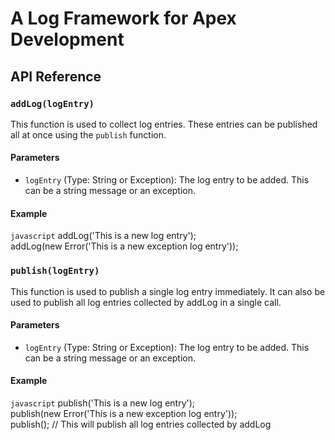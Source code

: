 # A Log Framework for Apex Development

## API Reference

### `addLog(logEntry)`

This function is used to collect log entries. These entries can be published all at once using the `publish` function.

#### Parameters

- `logEntry` (Type: String or Exception): The log entry to be added. This can be a string message or an exception.

#### Example

```javascript```
addLog('This is a new log entry'); <br/>
addLog(new Error('This is a new exception log entry'));


### `publish(logEntry)`

This function is used to publish a single log entry immediately. It can also be used to publish all log entries collected by addLog in a single call.

#### Parameters

- `logEntry` (Type: String or Exception): The log entry to be added. This can be a string message or an exception.

#### Example

```javascript```
publish('This is a new log entry'); </br>
publish(new Error('This is a new exception log entry')); </br>
publish(); // This will publish all log entries collected by addLog
